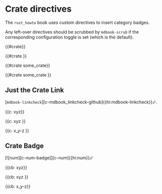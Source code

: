 # Crate directives

The `rust_howto` book uses custom directives to insert category badges.

Any left-over directives should be scrubbed by `mdbook-scrub` if the corresponding
configuration toggle is set (which is the default).

{{#crate}}

{{#crate }}

{{#crate some_crate}}

{{#crate some_crate }}

## Just the Crate Link

[`mdbook-linkcheck`][c-mdbook_linkcheck-github]{{hi:mdbook-linkcheck}}⮳.

{{c: xyz}}

{{c: xyz }}

{{c: x_y-z }}


## Crate Badge

[![num][c-num-badge]][c-num]{{hi:num}}⮳

{{cb: xyz}}

{{cb: xyz }}

{{cb: x_y-z}}
